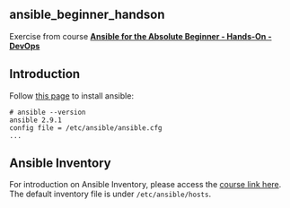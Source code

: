 ## ansible_beginner_handson
Exercise from course [**Ansible for the Absolute Beginner - Hands-On - DevOps**](https://www.udemy.com/course/learn-ansible/learn/lecture/11060796#overview)


## Introduction
Follow [this page](https://docs.ansible.com/ansible/latest/installation_guide/intro_installation.html) to install ansible:
```console
# ansible --version
ansible 2.9.1
config file = /etc/ansible/ansible.cfg
...
```

## Ansible Inventory
For introduction on Ansible Inventory, please access the [course link here](https://www.udemy.com/course/learn-ansible/learn/lecture/7133366#overview). The default inventory file is under `/etc/ansible/hosts`.
